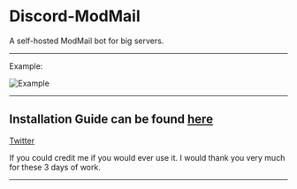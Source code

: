 # Discord-ModMail
A self-hosted ModMail bot for big servers.

***

Example:

![Example](https://cdn.discordapp.com/attachments/672078110971265034/672097964725895193/unknown.png)

***

## Installation Guide can be found [here](https://github.com/SocketNPM/Discord-ModMail/wiki)


[Twitter](https://twitter.com/SocketNPM)

If you could credit me if you would ever use it. I would thank you very much for these 3 days of work.

***
